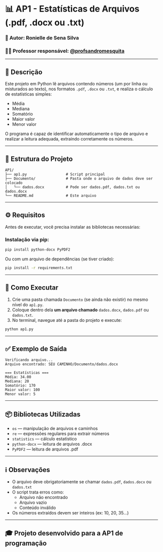 # 📊 AP1 - Estatísticas de Arquivos (.pdf, .docx ou .txt)

### 👤 Autor: Ronielle de Sena Silva  

### 👨‍🏫 Professor responsável: [@profsandromesquita](https://github.com/profsandromesquita)

---

## 📌 Descrição

Este projeto em Python lê arquivos contendo números (um por linha ou misturados ao texto), nos formatos `.pdf`, `.docx` ou `.txt`, e realiza o cálculo de estatísticas simples:

- Média
- Mediana
- Somatório
- Maior valor
- Menor valor

O programa é capaz de identificar automaticamente o tipo de arquivo e realizar a leitura adequada, extraindo corretamente os números.

---

## 📁 Estrutura do Projeto

```
AP1/
├── ap1.py                  # Script principal
├── Documento/              # Pasta onde o arquivo de dados deve ser colocado
│   └── dados.docx          # Pode ser dados.pdf, dados.txt ou dados.docx
└── README.md               # Este arquivo
```

---

## ⚙️ Requisitos

Antes de executar, você precisa instalar as bibliotecas necessárias:

### Instalação via pip:

```bash
pip install python-docx PyPDF2
```

Ou com um arquivo de dependências (se tiver criado):

```bash
pip install -r requirements.txt
```

---

## 🚀 Como Executar

1. Crie uma pasta chamada `Documento` (se ainda não existir) no mesmo nível do `ap1.py`.
2. Coloque dentro dela **um arquivo chamado** `dados.docx`, `dados.pdf` ou `dados.txt`.
3. No terminal, navegue até a pasta do projeto e execute:

```bash
python ap1.py
```

---

## ✅ Exemplo de Saída

```
Verificando arquivo...
Arquivo encontrado: SEU CAMINHO/Documento/dados.docx

=== Estatísticas ===
Média: 34.00
Mediana: 20
Somatório: 170
Maior valor: 100
Menor valor: 5
```

---

## 📦 Bibliotecas Utilizadas

- `os` — manipulação de arquivos e caminhos
- `re` — expressões regulares para extrair números
- `statistics` — cálculo estatístico
- `python-docx` — leitura de arquivos .docx
- `PyPDF2` — leitura de arquivos .pdf

---

## ℹ️ Observações

- O arquivo deve obrigatoriamente se chamar `dados.pdf`, `dados.docx` ou `dados.txt`
- O script trata erros como:
  - Arquivo não encontrado
  - Arquivo vazio
  - Conteúdo inválido
- Os números extraídos devem ser inteiros (ex: 10, 20, 35...)

---

## 🎓 Projeto desenvolvido para a AP1 de programação
